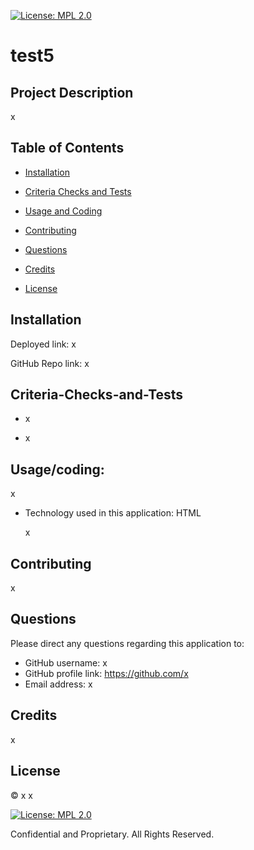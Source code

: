 [![License: MPL 2.0](https://img.shields.io/badge/License-MPL%202.0-brightgreen.svg)](https://opensource.org/licenses/MPL-2.0)

  # test5

## Project Description
x

## Table of Contents
- [Installation](#installation)
- [Criteria Checks and Tests](#criteria-checks-and-tests)
- [Usage and Coding](#usage/coding)

- [Contributing](#contributing)
- [Questions](#questions)
- [Credits](#credits)
- [License](#license)
## Installation
Deployed link: x

GitHub Repo link: x
## Criteria-Checks-and-Tests
- x

- x
## Usage/coding:
x
- Technology used in this application:
   HTML

   x









## Contributing
x
## Questions
Please direct any questions regarding this application to:
- GitHub username: x
- GitHub profile link: https://github.com/x
- Email address: x  
## Credits
x
## License
© x x

[![License: MPL 2.0](https://img.shields.io/badge/License-MPL%202.0-brightgreen.svg)](https://opensource.org/licenses/MPL-2.0)

Confidential and Proprietary. All Rights Reserved.
